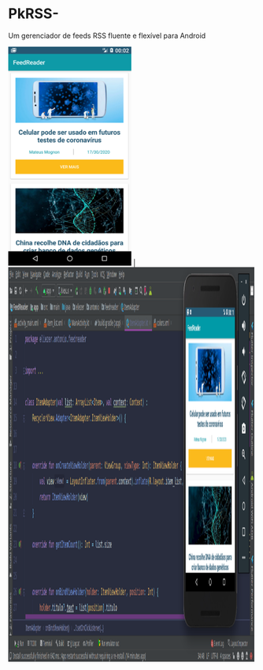 # PkRSS-
Um gerenciador de feeds RSS fluente e flexível para Android



 <img width="250px"  src="https://github.com/eliezerantonio/PkRSS-/blob/master/Screenshot_1592434968.png"> | <img width="500px" height="800px"  src="https://github.com/eliezerantonio/PkRSS-/blob/master/DeepinScreenshot_sun-awt-X11-XFramePeer_20200618001149.png"> 
